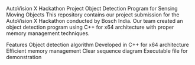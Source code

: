 AutoVision X Hackathon Project
Object Detection Program for Sensing Moving Objects
This repository contains our project submission for the AutoVision X Hackathon conducted by Bosch India. Our team created an object detection program using C++ for x64 architecture with proper memory management techniques.

Features
Object detection algorithm
Developed in C++ for x64 architecture
Efficient memory management
Clear sequence diagram
Executable file for demonstration
